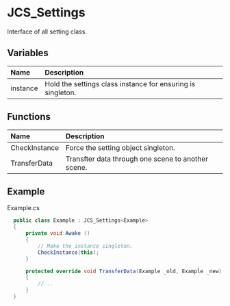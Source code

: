 # JCS_Settings

Interface of all setting class.

## Variables

| Name     | Description                                                 |
|:---------|:------------------------------------------------------------|
| instance | Hold the settings class instance for ensuring is singleton. |

## Functions

| Name           | Description                                        |
|:---------------|:---------------------------------------------------|
| CheckInstance  | Force the setting object singleton.                |
| TransferData   | Transfter data through one scene to another scene. |

## Example

Example.cs

```cs
  public class Example : JCS_Settings<Example>
  {
      private void Awake ()
      {
          // Make the instance singleton.
          CheckInstance(this);
      }

      protected override void TransferData(Example _old, Example _new)
      {
          // ..
      }
  }
```
